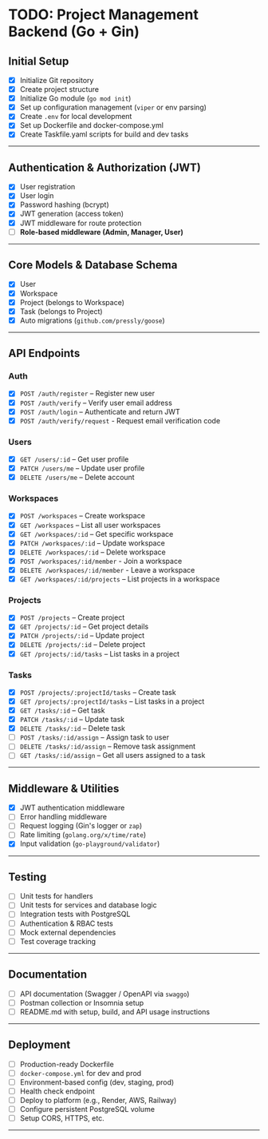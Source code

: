 # TODO: Project Management Backend (Go + Gin)

## Initial Setup
- [X] Initialize Git repository
- [X] Create project structure 
- [X] Initialize Go module (`go mod init`)
- [X] Set up configuration management (`viper` or env parsing)
- [X] Create `.env` for local development
- [X] Set up Dockerfile and docker-compose.yml
- [X] Create Taskfile.yaml scripts for build and dev tasks

---

## Authentication & Authorization (JWT)
- [X] User registration
- [X] User login
- [X] Password hashing (bcrypt)
- [X] JWT generation (access token)
- [X] JWT middleware for route protection
- [ ] **Role-based middleware (Admin, Manager, User)** 

---

## Core Models & Database Schema
- [X] User
- [X] Workspace
- [X] Project (belongs to Workspace)
- [X] Task (belongs to Project)
- [X] Auto migrations (`github.com/pressly/goose`)

---

## API Endpoints

### Auth
- [X] `POST /auth/register` – Register new user
- [X] `POST /auth/verify` – Verify user email address
- [X] `POST /auth/login` – Authenticate and return JWT
- [X] `POST /auth/verify/request` - Request email verification code

### Users
- [X] `GET /users/:id` – Get user profile
- [X] `PATCH /users/me` – Update user profile
- [X] `DELETE /users/me` – Delete account

### Workspaces
- [X] `POST /workspaces` – Create workspace
- [X] `GET /workspaces` – List all user workspaces
- [X] `GET /workspaces/:id` – Get specific workspace
- [X] `PATCH /workspaces/:id` – Update workspace
- [X] `DELETE /workspaces/:id` – Delete workspace
- [X] `POST /workspaces/:id/member` - Join a workspace
- [X] `DELETE /workspaces/:id/member` - Leave a workspace
- [X] `GET /workspaces/:id/projects` – List projects in a workspace

### Projects
- [X] `POST /projects` – Create project
- [X] `GET /projects/:id` – Get project details
- [X] `PATCH /projects/:id` – Update project
- [X] `DELETE /projects/:id` – Delete project
- [X] `GET /projects/:id/tasks` – List tasks in a project

### Tasks
- [X] `POST /projects/:projectId/tasks` – Create task
- [X] `GET /projects/:projectId/tasks` – List tasks in a project
- [X] `GET /tasks/:id` – Get task
- [X] `PATCH /tasks/:id` – Update task
- [X] `DELETE /tasks/:id` – Delete task
- [ ] `POST /tasks/:id/assign` – Assign task to user
- [ ] `DELETE /tasks/:id/assign` – Remove task assignment
- [ ] `GET /tasks/:id/assign` – Get all users assigned to a task

---

## Middleware & Utilities
- [X] JWT authentication middleware
- [ ] Error handling middleware
- [ ] Request logging (Gin's logger or `zap`)
- [ ] Rate limiting (`golang.org/x/time/rate`)
- [X] Input validation (`go-playground/validator`)

---

## Testing
- [ ] Unit tests for handlers
- [ ] Unit tests for services and database logic
- [ ] Integration tests with PostgreSQL
- [ ] Authentication & RBAC tests
- [ ] Mock external dependencies
- [ ] Test coverage tracking

---

## Documentation
- [ ] API documentation (Swagger / OpenAPI via `swaggo`)
- [ ] Postman collection or Insomnia setup
- [ ] README.md with setup, build, and API usage instructions

---

## Deployment
- [ ] Production-ready Dockerfile
- [ ] `docker-compose.yml` for dev and prod
- [ ] Environment-based config (dev, staging, prod)
- [ ] Health check endpoint
- [ ] Deploy to platform (e.g., Render, AWS, Railway)
- [ ] Configure persistent PostgreSQL volume
- [ ] Setup CORS, HTTPS, etc.

---
